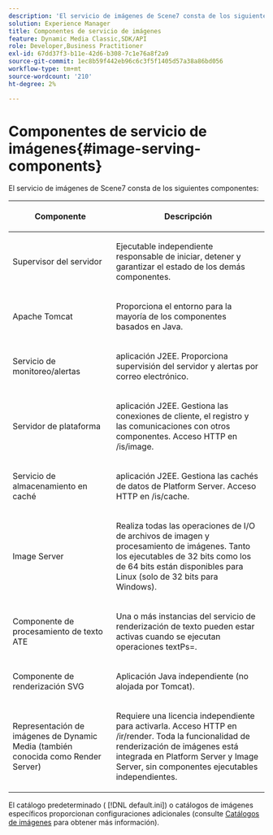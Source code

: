 ```yaml
---
description: 'El servicio de imágenes de Scene7 consta de los siguientes componentes '
solution: Experience Manager
title: Componentes de servicio de imágenes
feature: Dynamic Media Classic,SDK/API
role: Developer,Business Practitioner
exl-id: 67dd37f3-b11e-42d6-b308-7c1e76a8f2a9
source-git-commit: 1ec8b59f442eb96c6c3f5f1405d57a38a86bd056
workflow-type: tm+mt
source-wordcount: '210'
ht-degree: 2%

---
```


# Componentes de servicio de imágenes{#image-serving-components}

El servicio de imágenes de Scene7 consta de los siguientes componentes:

<table id="table_534AF33FE5C4453EACAE0DF35E8E3B63"> 
 <thead> 
  <tr> 
   <th colname="col1" class="entry"> <p>Componente </p> </th> 
   <th colname="col2" class="entry"> <p>Descripción </p> </th> 
  </tr>
 </thead>
 <tbody> 
  <tr> 
   <td colname="col1"> <p>Supervisor del servidor </p> </td> 
   <td colname="col2"> <p>Ejecutable independiente responsable de iniciar, detener y garantizar el estado de los demás componentes. </p> </td> 
  </tr> 
  <tr> 
   <td colname="col1"> <p>Apache Tomcat </p> </td> 
   <td colname="col2"> <p>Proporciona el entorno para la mayoría de los componentes basados en Java. </p> </td> 
  </tr> 
  <tr> 
   <td colname="col1"> <p>Servicio de monitoreo/alertas </p> </td> 
   <td colname="col2"> <p>aplicación J2EE. Proporciona supervisión del servidor y alertas por correo electrónico. </p> </td> 
  </tr> 
  <tr> 
   <td colname="col1"> <p>Servidor de plataforma </p> </td> 
   <td colname="col2"> <p>aplicación J2EE. Gestiona las conexiones de cliente, el registro y las comunicaciones con otros componentes. Acceso HTTP en <span class="filepath"> /is/image</span>. </p> </td> 
  </tr> 
  <tr> 
   <td colname="col1"> <p>Servicio de almacenamiento en caché </p> </td> 
   <td colname="col2"> <p>aplicación J2EE. Gestiona las cachés de datos de Platform Server. Acceso HTTP en /is/cache. </p> </td> 
  </tr> 
  <tr> 
   <td colname="col1"> <p>Image Server </p> </td> 
   <td colname="col2"> <p>Realiza todas las operaciones de I/O de archivos de imagen y procesamiento de imágenes. Tanto los ejecutables de 32 bits como los de 64 bits están disponibles para Linux (solo de 32 bits para Windows). </p> </td> 
  </tr> 
  <tr> 
   <td colname="col1"> <p>Componente de procesamiento de texto ATE </p> </td> 
   <td colname="col2"> <p>Una o más instancias del servicio de renderización de texto pueden estar activas cuando se ejecutan operaciones <span class="codeph"> textPs=</span>. </p> </td> 
  </tr> 
  <tr> 
   <td colname="col1"> <p>Componente de renderización SVG </p> </td> 
   <td colname="col2"> <p>Aplicación Java independiente (no alojada por Tomcat). </p> </td> 
  </tr> 
  <tr> 
   <td colname="col1"> <p>Representación de imágenes de Dynamic Media (también conocida como Render Server) </p> </td> 
   <td colname="col2"> <p>Requiere una licencia independiente para activarla. Acceso HTTP en <span class="filepath"> /ir/render</span>. Toda la funcionalidad de renderización de imágenes está integrada en Platform Server y Image Server, sin componentes ejecutables independientes. </p> </td> 
  </tr> 
 </tbody> 
</table>

El catálogo predeterminado ( [!DNL default.ini]) o catálogos de imágenes específicos proporcionan configuraciones adicionales (consulte [Catálogos de imágenes](../../is-api/image-catalog/image-serving-api-ref/c-image-catalog-reference/c-overview/c-overview.md#concept-9ce2b6a133de45f783e95cabc5810ac3) para obtener más información).

